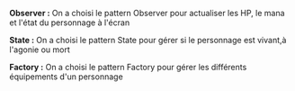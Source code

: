 **Observer :** On a choisi le pattern Observer pour actualiser les HP, le mana et l'état du personnage à l'écran

**State :** On a choisi le pattern State pour gérer si le personnage est vivant,à l'agonie ou mort

**Factory :** On a choisi le pattern Factory pour gérer les différents équipements d'un personnage